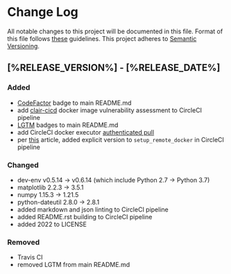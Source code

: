 # Change Log

All notable changes to this project will be documented in this file.
Format of this file follows [these](http://keepachangelog.com/) guidelines.
This project adheres to [Semantic Versioning](http://semver.org/).

## [%RELEASE_VERSION%] - [%RELEASE_DATE%]

### Added

- [CodeFactor](https://www.codefactor.io) badge to main README.md
- add [clair-cicd](https://github.com/simonsdave/clair-cicd) docker image vulnerability
  assessment to CircleCI pipeline
- [LGTM](https://lgtm.com/) badges to main README.md
- add CircleCI docker executor [authenticated pull](https://circleci.com/docs/2.0/private-images/)
- per [this](https://discuss.circleci.com/t/old-linux-machine-image-remote-docker-deprecation/37572) article, added
  explicit version to ```setup_remote_docker``` in CircleCI pipeline

### Changed

- dev-env v0.5.14 -> v0.6.14 (which include Python 2.7 -> Python 3.7)
- matplotlib 2.2.3 -> 3.5.1
- numpy 1.15.3 -> 1.21.5
- python-dateutil 2.8.0 -> 2.8.1
- added markdown and json linting to CircleCI pipeline
- added README.rst building to CircleCI pipeline
- added 2022 to LICENSE

### Removed

- Travis CI
- removed LGTM from main README.md
